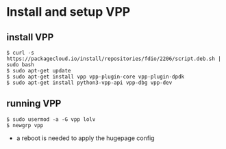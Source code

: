 # Install and setup VPP

## install VPP

```
$ curl -s https://packagecloud.io/install/repositories/fdio/2206/script.deb.sh | sudo bash
$ sudo apt-get update
$ sudo apt-get install vpp vpp-plugin-core vpp-plugin-dpdk
$ sudo apt-get install python3-vpp-api vpp-dbg vpp-dev
```

## running VPP
```
$ sudo usermod -a -G vpp lolv
$ newgrp vpp
```

* a reboot is needed to apply the hugepage config
